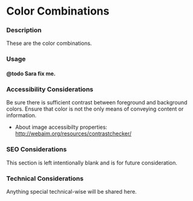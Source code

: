
# Color Combinations

### Description
These are the color combinations.

### Usage
#### @todo Sara fix me.

### Accessibility Considerations
Be sure there is sufficient contrast between foreground and background colors.
Ensure that color is not the only means of conveying content or information.
* About image accessibilty properties: http://webaim.org/resources/contrastchecker/

### SEO Considerations
This section is left intentionally blank and is for future consideration.

### Technical Considerations
Anything special technical-wise will be shared here.
